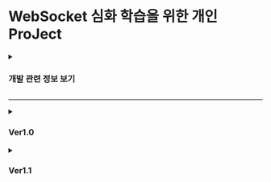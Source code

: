 # WebSocket 심화 학습을 위한 개인 ProJect
<details>
<summary><h3>개발 관련 정보 보기</h3></summary>

 ### 개발 관련 포스팅

 - 기초설계 및 세팅 : <https://mag1c.tistory.com/293>

### 개발 동기

 - 학원 수강 당시 OTT 서비스 프로젝트 개발 중 WebSocket을 활용한 실시간 알림 및 1:N 채팅방 구현 경험에서 흥미를 느꼈음
 - 관련 링크 : <https://mag1c.tistory.com/222> <https://mag1c.tistory.com/223> <https://mag1c.tistory.com/233>

### 개발 목적

 - 웹 소켓을 더 능동적이고 심도있게 다루기 위함

### 개발 환경

    언어 및 프레임워크 : Java 8 / Spring framework 5.2.18.RELEASE - Mybatis
    프론트 엔드 : HTML5 / CSS3 / JavaScript / J-Query / JSP
    서버 및 DB : Apache-Tomcate 9.0 / MySQL 8.0.28


</details>
<hr>
<details>
<summary><h3>Ver1.0</h3></summary>

### Ver1.0 (04.02)
 - 로그인, 회원가입 기능
 - ws를 통해 게임방 입장, 퇴장 시 DB 및 Lobby(View)에서 인원 수 변동
 
</details>

<details>
<summary><h3>Ver1.1</h3></summary>

### Ver1.1 (04.08)
 - Lobby 검수 완료
 - gameroom 1
 
</details>


